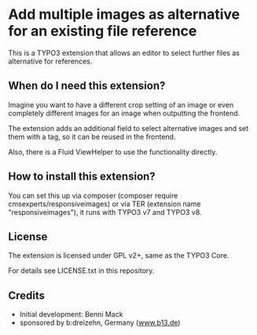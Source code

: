 # Add multiple images as alternative for an existing file reference

This is a TYPO3 extension that allows an editor to select further files as alternative
for references.

## When do I need this extension?

Imagine you want to have a different crop setting of an image or even completely different images for an image when
outputting the frontend.

The extension adds an additional field to select alternative images and set them with a tag, so it can be reused
in the frontend.

Also, there is a Fluid ViewHelper to use the functionality directly.

## How to install this extension?

You can set this up via composer (composer require cmsexperts/responsiveimages) or via TER (extension name "responsiveimages"),
it runs with TYPO3 v7 and TYPO3 v8.

## License

The extension is licensed under GPL v2+, same as the TYPO3 Core.

For details see LICENSE.txt in this repository.


## Credits

* Initial development: Benni Mack
* sponsored by b:dreizehn, Germany (www.b13.de)
